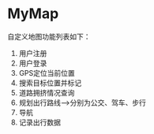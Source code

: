 # MyMap
自定义地图功能列表如下：  
1. 用户注册
2. 用户登录
3. GPS定位当前位置
4. 搜索目标位置并标记
5. 道路拥挤情况查询
6. 规划出行路线-->分别为公交、驾车、步行
7. 导航
8. 记录出行数据
